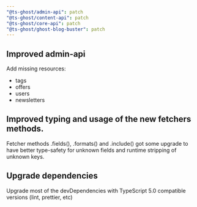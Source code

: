 ```yaml
---
"@ts-ghost/admin-api": patch
"@ts-ghost/content-api": patch
"@ts-ghost/core-api": patch
"@ts-ghost/ghost-blog-buster": patch
---
```


## Improved admin-api
Add missing resources:

- tags
- offers
- users
- newsletters

## Improved typing and usage of the new fetchers methods.
Fetcher methods .fields(), .formats() and .include() got some upgrade to have better type-safety for unknown fields and runtime stripping of unknown keys.

## Upgrade dependencies
Upgrade most of the devDependencies with TypeScript 5.0 compatible versions (lint, prettier, etc)
